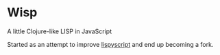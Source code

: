 # Wisp

A little Clojure-like LISP in JavaScript



Started as an attempt to improve [lispyscript][] and end up becoming a fork.



[lispyscript]:https://github.com/santoshrajan/lispyscript

